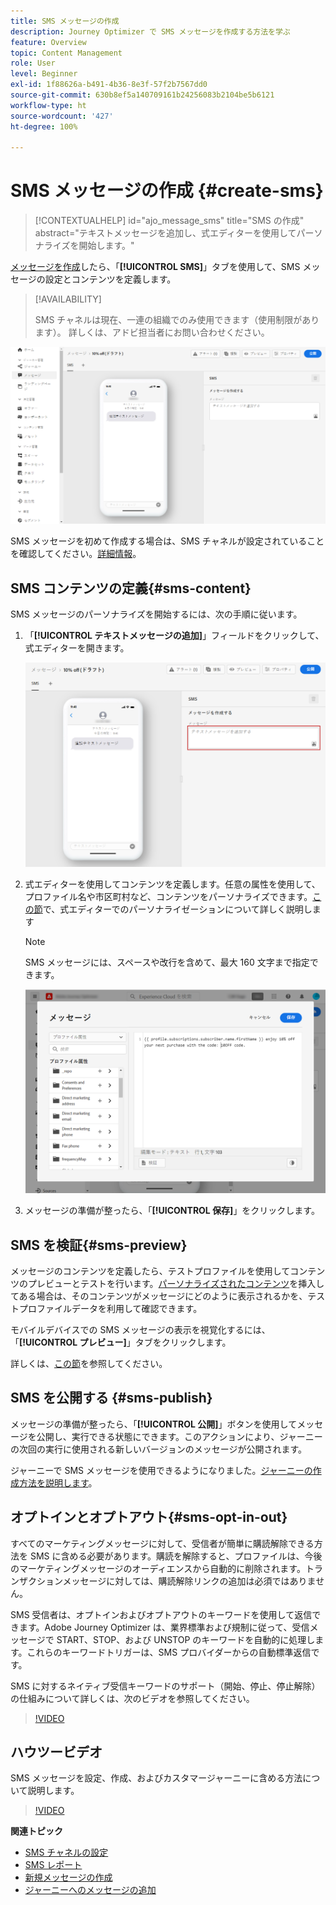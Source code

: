 ```yaml
---
title: SMS メッセージの作成
description: Journey Optimizer で SMS メッセージを作成する方法を学ぶ
feature: Overview
topic: Content Management
role: User
level: Beginner
exl-id: 1f88626a-b491-4b36-8e3f-57f2b7567dd0
source-git-commit: 630b8ef5a140709161b24256083b2104be5b6121
workflow-type: ht
source-wordcount: '427'
ht-degree: 100%

---
```


# SMS メッセージの作成 {#create-sms}

>[!CONTEXTUALHELP]
>id="ajo_message_sms"
>title="SMS の作成"
>abstract="テキストメッセージを追加し、式エディターを使用してパーソナライズを開始します。"

[メッセージを作成](get-started-content.md)したら、「**[!UICONTROL SMS]**」タブを使用して、SMS メッセージの設定とコンテンツを定義します。


>[!AVAILABILITY]
>
>SMS チャネルは現在、一連の組織でのみ使用できます（使用制限があります）。 詳しくは、アドビ担当者にお問い合わせください。

![](assets/sms_1.png)

SMS メッセージを初めて作成する場合は、SMS チャネルが設定されていることを確認してください。[詳細情報](../configuration/sms-configuration.md)。

## SMS コンテンツの定義{#sms-content}

SMS メッセージのパーソナライズを開始するには、次の手順に従います。

1. 「**[!UICONTROL テキストメッセージの追加]**」フィールドをクリックして、式エディターを開きます。

   ![](assets/sms_3.png)

1. 式エディターを使用してコンテンツを定義します。任意の属性を使用して、プロファイル名や市区町村など、コンテンツをパーソナライズできます。[この節](../personalization/personalize.md)で、式エディターでのパーソナライゼーションについて詳しく説明します

   >[!NOTE]
   >
   > SMS メッセージには、スペースや改行を含めて、最大 160 文字まで指定できます。

   ![](assets/sms_2.png)

1. メッセージの準備が整ったら、「**[!UICONTROL 保存]**」をクリックします。

## SMS を検証{#sms-preview}

メッセージのコンテンツを定義したら、テストプロファイルを使用してコンテンツのプレビューとテストを行います。[パーソナライズされたコンテンツ](../personalization/personalize.md)を挿入してある場合は、そのコンテンツがメッセージにどのように表示されるかを、テストプロファイルデータを利用して確認できます。

モバイルデバイスでの SMS メッセージの表示を視覚化するには、「**[!UICONTROL プレビュー]**」タブをクリックします。

詳しくは、[この節](../design/preview.md)を参照してください。

## SMS を公開する {#sms-publish}

メッセージの準備が整ったら、「**[!UICONTROL 公開]**」ボタンを使用してメッセージを公開し、実行できる状態にできます。このアクションにより、ジャーニーの次回の実行に使用される新しいバージョンのメッセージが公開されます。

ジャーニーで SMS メッセージを使用できるようになりました。[ジャーニーの作成方法を説明します](../building-journeys/journey-gs.md)。

## オプトインとオプトアウト{#sms-opt-in-out}

すべてのマーケティングメッセージに対して、受信者が簡単に購読解除できる方法を SMS に含める必要があります。購読を解除すると、プロファイルは、今後のマーケティングメッセージのオーディエンスから自動的に削除されます。トランザクションメッセージに対しては、購読解除リンクの追加は必須ではありません。

SMS 受信者は、オプトインおよびオプトアウトのキーワードを使用して返信できます。Adobe Journey Optimizer は、業界標準および規制に従って、受信メッセージで START、STOP、および UNSTOP のキーワードを自動的に処理します。これらのキーワードトリガーは、SMS プロバイダーからの自動標準返信です。

SMS に対するネイティブ受信キーワードのサポート（開始、停止、停止解除）の仕組みについて詳しくは、次のビデオを参照してください。

>[!VIDEO](https://video.tv.adobe.com/v/344026?quality=12)

## ハウツービデオ

SMS メッセージを設定、作成、およびカスタマージャーニーに含める方法について説明します。

>[!VIDEO](https://video.tv.adobe.com/v/344460?quality=12)

**関連トピック**

* [SMS チャネルの設定](../configuration/sms-configuration.md)
* [SMS レポート](../reports/journey-global-report.md#sms-global)
* [新規メッセージの作成](get-started-content.md)
* [ジャーニーへのメッセージの追加](../building-journeys/journeys-message.md)
